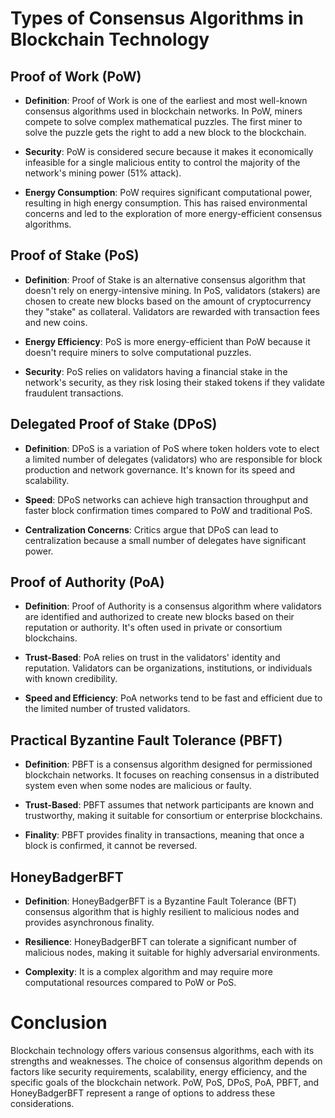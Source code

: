 # Types of Consensus Algorithms in Blockchain Technology

## Proof of Work (PoW)

- **Definition**: Proof of Work is one of the earliest and most well-known consensus algorithms used in blockchain networks. In PoW, miners compete to solve complex mathematical puzzles. The first miner to solve the puzzle gets the right to add a new block to the blockchain.

- **Security**: PoW is considered secure because it makes it economically infeasible for a single malicious entity to control the majority of the network's mining power (51% attack).

- **Energy Consumption**: PoW requires significant computational power, resulting in high energy consumption. This has raised environmental concerns and led to the exploration of more energy-efficient consensus algorithms.

## Proof of Stake (PoS)

- **Definition**: Proof of Stake is an alternative consensus algorithm that doesn't rely on energy-intensive mining. In PoS, validators (stakers) are chosen to create new blocks based on the amount of cryptocurrency they "stake" as collateral. Validators are rewarded with transaction fees and new coins.

- **Energy Efficiency**: PoS is more energy-efficient than PoW because it doesn't require miners to solve computational puzzles.

- **Security**: PoS relies on validators having a financial stake in the network's security, as they risk losing their staked tokens if they validate fraudulent transactions.

## Delegated Proof of Stake (DPoS)

- **Definition**: DPoS is a variation of PoS where token holders vote to elect a limited number of delegates (validators) who are responsible for block production and network governance. It's known for its speed and scalability.

- **Speed**: DPoS networks can achieve high transaction throughput and faster block confirmation times compared to PoW and traditional PoS.

- **Centralization Concerns**: Critics argue that DPoS can lead to centralization because a small number of delegates have significant power.

## Proof of Authority (PoA)

- **Definition**: Proof of Authority is a consensus algorithm where validators are identified and authorized to create new blocks based on their reputation or authority. It's often used in private or consortium blockchains.

- **Trust-Based**: PoA relies on trust in the validators' identity and reputation. Validators can be organizations, institutions, or individuals with known credibility.

- **Speed and Efficiency**: PoA networks tend to be fast and efficient due to the limited number of trusted validators.

## Practical Byzantine Fault Tolerance (PBFT)

- **Definition**: PBFT is a consensus algorithm designed for permissioned blockchain networks. It focuses on reaching consensus in a distributed system even when some nodes are malicious or faulty.

- **Trust-Based**: PBFT assumes that network participants are known and trustworthy, making it suitable for consortium or enterprise blockchains.

- **Finality**: PBFT provides finality in transactions, meaning that once a block is confirmed, it cannot be reversed.

## HoneyBadgerBFT

- **Definition**: HoneyBadgerBFT is a Byzantine Fault Tolerance (BFT) consensus algorithm that is highly resilient to malicious nodes and provides asynchronous finality.

- **Resilience**: HoneyBadgerBFT can tolerate a significant number of malicious nodes, making it suitable for highly adversarial environments.

- **Complexity**: It is a complex algorithm and may require more computational resources compared to PoW or PoS.

# Conclusion

Blockchain technology offers various consensus algorithms, each with its strengths and weaknesses. The choice of consensus algorithm depends on factors like security requirements, scalability, energy efficiency, and the specific goals of the blockchain network. PoW, PoS, DPoS, PoA, PBFT, and HoneyBadgerBFT represent a range of options to address these considerations.
